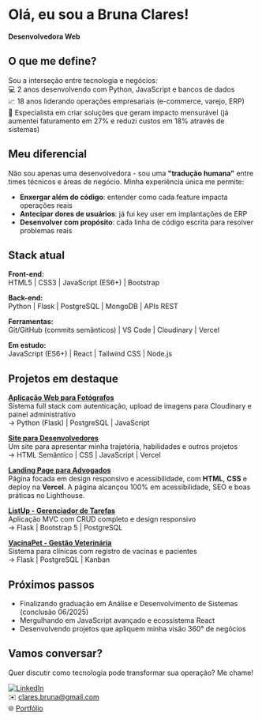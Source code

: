 # Olá, eu sou a Bruna Clares! 

**Desenvolvedora Web**

## O que me define?

Sou a interseção entre tecnologia e negócios:  
💻 2 anos desenvolvendo com Python, JavaScript e bancos de dados  
📈 18 anos liderando operações empresariais (e-commerce, varejo, ERP)  
🚀 Especialista em criar soluções que geram impacto mensurável (já aumentei faturamento em 27% e reduzi custos em 18% através de sistemas)

## Meu diferencial

Não sou apenas uma desenvolvedora - sou uma **"tradução humana"** entre times técnicos e áreas de negócio. Minha experiência única me permite:

- **Enxergar além do código**: entender como cada feature impacta operações reais
- **Antecipar dores de usuários**: já fui key user em implantações de ERP
- **Desenvolver com propósito**: cada linha de código escrita para resolver problemas reais

## Stack atual

**Front-end:**  
HTML5 | CSS3 | JavaScript (ES6+) | Bootstrap  

**Back-end:**  
Python | Flask | PostgreSQL | MongoDB | APIs REST  

**Ferramentas:**  
Git/GitHub (commits semânticos) | VS Code | Cloudinary | Vercel  

**Em estudo:**  
JavaScript (ES6+) | React | Tailwind CSS | Node.js  

## Projetos em destaque

**[Aplicação Web para Fotógrafos](https://portfolio-fotografo.vercel.app/)**  
Sistema full stack com autenticação, upload de imagens para Cloudinary e painel administrativo  
→ Python (Flask) | PostgreSQL | JavaScript  

**[Site para Desenvolvedores](https://bruna-portifolio-iota.vercel.app)**     
Um site para apresentar minha trajetória, habilidades e outros projetos  
→ HTML Semântico | CSS | JavaScript | Vercel

**[Landing Page para Advogados](https://bruna-portifolio-iota.vercel.app/projetos.html)**  
Página focada em design responsivo e acessibilidade, com **HTML**, **CSS** e deploy na **Vercel**. A página alcançou 100% em acessibilidade, SEO e boas práticas no Lighthouse.

**[ListUp - Gerenciador de Tarefas](https://github.com/bruclares/listup)**  
Aplicação MVC com CRUD completo e design responsivo  
→ Flask | Bootstrap 5 | PostgreSQL  

**[VacinaPet - Gestão Veterinária](https://github.com/bruclares/vacinapet)**  
Sistema para clínicas com registro de vacinas e pacientes  
→ Flask | PostgreSQL | Kanban  

## Próximos passos

- Finalizando graduação em Análise e Desenvolvimento de Sistemas (conclusão 06/2025)
- Mergulhando em JavaScript avançado e ecossistema React
- Desenvolvendo projetos que apliquem minha visão 360° de negócios

## Vamos conversar?

Quer discutir como tecnologia pode transformar sua operação? Me chame!  

[![LinkedIn](https://img.shields.io/badge/LinkedIn-0077B5?style=for-the-badge&logo=linkedin&logoColor=white)](https://www.linkedin.com/in/bruna-clares-cardoso)  
✉️ clares.bruna@gmail.com  
🌐 [Portfólio](https://bruna-portifolio-iota.vercel.app)  


